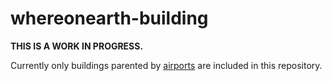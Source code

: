 whereonearth-building
==

**THIS IS A WORK IN PROGRESS.**

Currently only buildings parented by [airports](https://github.com/straup/whereonearth-airport) are included in this repository.
